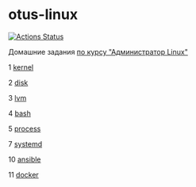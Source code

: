 otus-linux
===
[![Actions Status](https://github.com/MichaelPak/self/workflows/deploy/badge.svg)](https://github.com/MichaelPak/self/actions)

Домашние задания [по курсу "Администратор Linux"](https://otus.ru/lessons/linux/)

1 [kernel](01-kernel)

2 [disk](02-disk)

3 [lvm](03-lvm)

4 [bash](04-bash)

5 [process](05-process)

7 [systemd](07-systemd)

10 [ansible](10-ansible)

11 [docker](11-docker)

